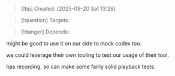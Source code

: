 
>[!tip] Created: [2025-09-20 Sat 13:28]

>[!question] Targets: 

>[!danger] Depends: 

might be good to use it on our side to mock codex too.

we could leverage their own tooling to test our usage of their tool.

has recording, so can make some fairly solid playback tests.